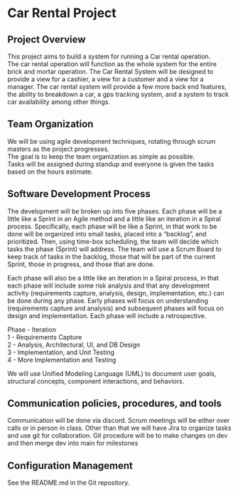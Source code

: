 # Car Rental Project
## Project Overview
This project aims to build a system for running a Car rental operation.  
The car rental operation will function as the whole system for the entire brick and mortar operation.  The Car Rental System will be designed to provide a view for a cashier, a view for a customer and  a view for a manager.  The car rental system will provide a few more back end features, the ability to breakdown a car, a gps tracking system, and a system to track car availability among other things.  
## Team Organization
We will be using agile development techniques, rotating through scrum masters as the project progresses.  
The goal is to keep the team organization as simple as possible.  
Tasks will be assigned during standup and everyone is given the tasks based on the hours estimate. 
## Software Development Process
The development will be broken up into five phases.  Each phase will be a little like a Sprint in an Agile method and a little like an iteration in a Spiral process.  Specifically, each phase will be like a Sprint, in that work to be done will be organized into small tasks, placed into a “backlog”, and prioritized.  Then, using time-box scheduling, the team will decide which tasks the phase (Sprint) will address.  The team will use a Scrum Board to keep track of tasks in the backlog, those that will be part of the current Sprint, those in progress, and those that are done.  

Each phase will also be a little like an iteration in a Spiral process, in that each phase will include some risk analysis and that any development activity (requirements capture, analysis, design, implementation, etc.) can be done during any phase.  Early phases will focus on understanding (requirements capture and analysis) and subsequent phases will focus on design and implementation.  Each phase will include a retrospective.  

Phase - Iteration  
1 - Requirements Capture  
2 - Analysis, Architectural, UI, and DB Design  
3 - Implementation, and Unit Testing  
4 - More Implementation and Testing   

We will use Unified Modeling Language (UML) to document user goals, structural concepts, component interactions, and behaviors.
## Communication policies, procedures, and tools
Communication will be done via discord. Scrum meetings will be either over calls or in person in class. Other than that we will have Jira to organize tasks and use git for collaboration. Git procedure will be to make changes on dev and then merge dev into main for milestones
## Configuration Management
See the README.md in the Git repository.

